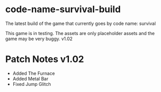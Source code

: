 # code-name-survival-build
The latest build of the game that currently goes by code name: survival

This game is in testing. The assets are only placeholder assets and the game may be very buggy.
v1.02

# Patch Notes v1.02

- Added The Furnace
- Added Metal Bar
- Fixed Jump Glitch
